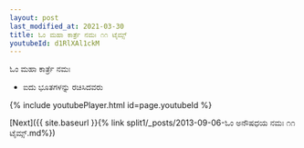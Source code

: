```yaml
---
layout: post
last_modified_at: 2021-03-30
title: ಓಂ ಮಹಾ ಕಾರ್ತ್ರೆ ನಮಃ ೧೧ ಟೈಮ್ಸ್
youtubeId: d1RlXAl1ckM
---
```

 
 
 ಓಂ ಮಹಾ ಕಾರ್ತ್ರೆ ನಮಃ  
 
 -  ಐದು ಭೂತಗಳನ್ನು ರಚಿಸಿದವರು 
 
  
 
  
 
 
 
 
 
 


{% include youtubePlayer.html id=page.youtubeId %}
 
[Next]({{ site.baseurl }}{% link  split1/_posts/2013-09-06-ಓಂ ಅನೌಷಧಯ ನಮಃ ೧೧ ಟೈಮ್ಸ್.md%})
 

